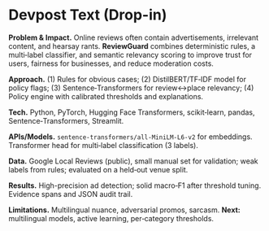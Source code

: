 # Devpost Text (Drop-in)

**Problem & Impact.** Online reviews often contain advertisements, irrelevant content, and hearsay rants. **ReviewGuard** combines deterministic rules, a multi‑label classifier, and semantic relevancy scoring to improve trust for users, fairness for businesses, and reduce moderation costs.

**Approach.** (1) Rules for obvious cases; (2) DistilBERT/TF‑IDF model for policy flags; (3) Sentence‑Transformers for review↔place relevancy; (4) Policy engine with calibrated thresholds and explanations.

**Tech.** Python, PyTorch, Hugging Face Transformers, scikit‑learn, pandas, Sentence‑Transformers, Streamlit.

**APIs/Models.** `sentence-transformers/all-MiniLM-L6-v2` for embeddings. Transformer head for multi‑label classification (3 labels).

**Data.** Google Local Reviews (public), small manual set for validation; weak labels from rules; evaluated on a held‑out venue split.

**Results.** High-precision ad detection; solid macro‑F1 after threshold tuning. Evidence spans and JSON audit trail.

**Limitations.** Multilingual nuance, adversarial promos, sarcasm. **Next:** multilingual models, active learning, per‑category thresholds.
